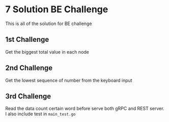 # 7 Solution BE Challenge
This is all of the solution for BE challenge

## 1st Challenge
Get the biggest total value in each node
## 2nd Challenge
Get the lowest sequence of number from the keyboard input
## 3rd Challenge
Read the data count certain word before serve both gRPC and REST server. I also include test in `main_test.go`
